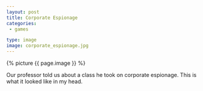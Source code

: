 ```yaml
---
layout: post
title: Corporate Espionage
categories:
 - games

type: image
image: corporate_espionage.jpg
---
```


{% picture {{ page.image }} %}

Our professor told us about a class he took on corporate espionage. This is what it looked like in my head.
